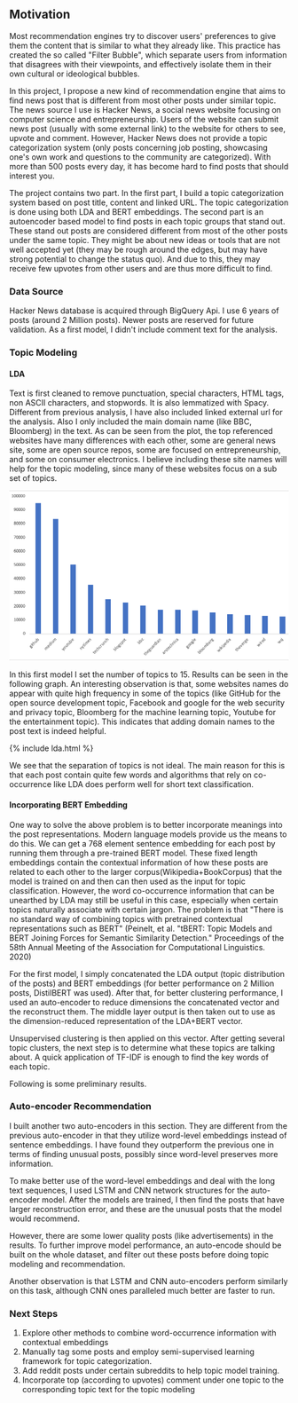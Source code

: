 ## Motivation

Most recommendation engines try to discover users' preferences to give them the content that is similar to what they already like. This practice has created the so called "Filter Bubble", which separate users from information that disagrees with their viewpoints, and effectively isolate them in their own cultural or ideological bubbles. 

In this project, I propose a new kind of recommendation engine that aims to find news post that is different from most other posts under similar topic. The news source I use is Hacker News, a social news website focusing on computer science and entrepreneurship. Users of the website can submit news post (usually with some external link) to the website for others to see, upvote and comment. However, Hacker News does not provide a topic categorization system (only posts concerning job posting, showcasing one's own work and questions to the community are categorized). With more than 500 posts every day, it has become hard to find posts that should interest you.

The project contains two part. In the first part, I build a topic categorization system based on post title, content and linked URL. The topic categorization is done using both LDA and BERT embeddings. The second part is an autoencoder based model to find posts in each topic groups that stand out. These stand out posts are considered different from most of the other posts under the same topic. They might be about new ideas or tools that are not well accepted yet (they may be rough around the edges, but may have strong potential to change the status quo). And due to this, they may receive few upvotes from other users and are thus more difficult to find. 
 
### Data Source

Hacker News database is acquired through BigQuery Api. I use 6 years of posts (around 2 Million posts). Newer posts are reserved for future validation. As a first model, I didn't include comment text for the analysis. 

### Topic Modeling

#### LDA

Text is first cleaned to remove punctuation, special characters, HTML tags, non ASCII characters, and stopwords. It is also lemmatized with Spacy. Different from previous analysis, I have also included linked external url for the analysis.  Also I only included the main domain name (like BBC, Bloomberg) in the text. As can be seen from the plot, the top referenced websites have many differences with each other, some are general news site, some are open source repos, some are focused on entrepreneurship, and some on consumer electronics. I believe including these site names will help for the topic modeling, since many of these websites focus on a sub set of topics.

![topics](/images/topsites.png)

In this first model I set the number of topics to 15. Results can be seen in the following graph. An interesting observation is that, some websites names do appear with quite high frequency in some of the topics (like GitHub for the open source development topic, Facebook and google for the web security and privacy topic, Bloomberg for the machine learning topic, Youtube for the entertainment topic). This indicates that adding domain names to the post text is indeed helpful.

{% include lda.html %}

We see that the separation of topics is not ideal. The main reason for this is that each post contain quite few words and algorithms that rely on co-occurrence like LDA does perform well for short text classification.

#### Incorporating BERT Embedding

One way to solve the above problem is to better incorporate meanings into the post representations. Modern language models provide us the means to do this. We can get a 768 element sentence embedding for each post by running them through a pre-trained BERT model. These fixed length embeddings contain the contextual information of how these posts are related to each other to the larger corpus(Wikipedia+BookCorpus) that the model is trained on and then can then used as the input for topic classification. However, the word co-occurrence information that can be unearthed by LDA may still be useful in this case, especially when certain topics naturally associate with certain jargon. The problem is that "There is no standard way of combining topics with pretrained contextual representations such as BERT" (Peinelt, et al. "tBERT: Topic Models and BERT Joining Forces for Semantic Similarity Detection." Proceedings of the 58th Annual Meeting of the Association for Computational Linguistics. 2020)

For the first model, I simply concatenated the LDA output (topic distribution of the posts) and BERT embeddings (for better performance on 2 Million posts, DistilBERT was used). After that, for better clustering performance, I used an auto-encoder to reduce dimensions the concatenated vector and the reconstruct them. The middle layer output is then taken out to use as the dimension-reduced representation of the LDA+BERT vector.

Unsupervised clustering is then applied on this vector. After getting several topic clusters, the next step is to determine what these topics are talking about. A quick application of TF-IDF is enough to find the key words of each topic. 

Following is some preliminary results.

### Auto-encoder Recommendation

I built another two auto-encoders in this section. They are different from the previous auto-encoder in that they utilize word-level embeddings instead of sentence embeddings. I have found they outperform the previous one in terms of finding unusual posts, possibly since word-level preserves more information.

To make better use of the word-level embeddings and deal with the long text sequences, I used LSTM and CNN network structures for the auto-encoder model. After the models are trained, I then find the posts that have larger reconstruction error, and these are the unusual posts that the model would recommend.

However, there are some lower quality posts (like advertisements) in the results. To further improve model performance, an auto-encode should be built on the whole dataset, and filter out these posts before doing topic modeling and recommendation. 

Another observation is that LSTM and CNN auto-encoders perform similarly on this task, although CNN ones paralleled much better are faster to run.

### Next Steps
1. Explore other methods to combine word-occurrence information with contextual embeddings
1. Manually tag some posts and employ semi-supervised learning framework for topic categorization.
2. Add reddit posts under certain subreddits to help topic model training.
2. Incorporate top (according to upvotes) comment under one topic to the corresponding topic text for the topic modeling